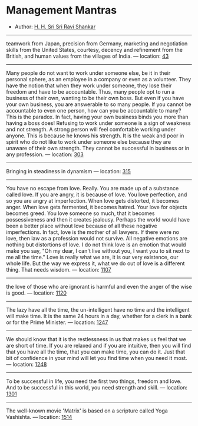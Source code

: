 # Management Mantras

* Author: [H. H. Sri Sri Ravi Shankar]()









---
teamwork from Japan, precision from Germany, marketing and negotiation skills from the United States, courtesy, decency and refinement from the British, and human values from the villages of India. — location: [43]()

---
Many people do not want to work under someone else, be it in their personal sphere, as an employee in a company or even as a volunteer. They have the notion that when they work under someone, they lose their freedom and have to be accountable. Thus, many people opt to run a business of their own, wanting to be their own boss. But even if you have your own business, you are answerable to so many people. If you cannot be accountable to even one person, how can you be accountable to many? This is the paradox. In fact, having your own business binds you more than having a boss does! Refusing to work under someone is a sign of weakness and not strength. A strong person will feel comfortable working under anyone. This is because he knows his strength. It is the weak and poor in spirit who do not like to work under someone else because they are unaware of their own strength. They cannot be successful in business or in any profession. — location: [303]()

---
Bringing in steadiness in dynamism — location: [315]()

---
You have no escape from love. Really. You are made up of a substance called love. If you are angry, it is because of love. You love perfection, and so you are angry at imperfection. When love gets distorted, it becomes anger. When love gets fermented, it becomes hatred. Your love for objects becomes greed. You love someone so much, that it becomes possessiveness and then it creates jealousy. Perhaps the world would have been a better place without love because of all these negative imperfections. In fact, love is the mother of all lawyers. If there were no love, then law as a profession would not survive. All negative emotions are nothing but distortions of love. I do not think love is an emotion that would make you say, "Oh my dear, I can't live without you, I want you to sit next to me all the time." Love is really what we are, it is our very existence, our whole life. But the way we express it, what we do out of love is a different thing. That needs wisdom. — location: [1107]()

---
the love of those who are ignorant is harmful and even the anger of the wise is good. — location: [1120]()

---
The lazy have all the time, the un-intelligent have no time and the intelligent will make time. It is the same 24 hours in a day, whether for a clerk in a bank or for the Prime Minister. — location: [1247]()

---
We should know that it is the restlessness in us that makes us feel that we are short of time. If you are relaxed and if you are intuitive, then you will find that you have all the time, that you can make time, you can do it. Just that bit of confidence in your mind will let you find time when you need it most. — location: [1248]()

---
To be successful in life, you need the first two things, freedom and love. And to be successful in this world, you need strength and skill. — location: [1301]()

---
The well-known movie 'Matrix' is based on a scripture called Yoga Vashishta. — location: [1514]()

